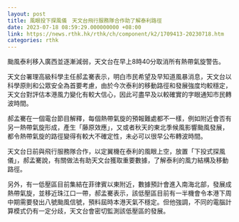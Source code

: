 ```yaml
---
layout: post
title: 風眼投下探風儀　天文台飛行服務隊合作助了解泰利路徑
date: 2023-07-18 08:59:29.000000000 +08:00
link: https://news.rthk.hk/rthk/ch/component/k2/1709413-20230718.htm
categories: rthk
---
```


颱風泰利移入廣西並逐漸減弱，天文台在早上8時40分取消所有熱帶氣旋警告。

天文台署理高級科學主任郝孟騫表示，明白市民希望及早知道風暴消息，天文台以科學原則和公眾安全為首要考慮，由於今次泰利的移動路徑和發展強度均較穩定，天文台對評估本港風力變化有較大信心，因此可盡早及以較確實的字眼通知市民轉波時間。

郝孟騫在一個電台節目解釋，每個熱帶氣旋的預報難處都不一樣，例如附近會否有另一熱帶氣旋形成，產生「藤原效應」，又或者秋天的東北季候風影響颱風發展，都令熱帶氣旋的路徑變得有較大不確定性，未必可以很早公布轉波時間。

天文台日前與飛行服務隊合作，以定翼機在泰利的風眼上空，放置「下投式探風儀」，郝孟騫說，有關做法有助天文台獲取重要數據，了解泰利的風力結構及移動路徑。

另外，有一低壓區目前集結在菲律賓以東附近，數據預計會進入南海北部，發展成熱帶氣旋，並移近珠江口一帶，郝孟騫表示，該低壓區目前有一半機會令本港下周中期需要發出八號颱風信號，預料屆時本港天氣不穩定。但他強調，不同的電腦計算模式仍有一定分歧，天文台會密切監測該低壓區的發展。
